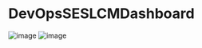 # DevOpsSESLCMDashboard

![image](https://user-images.githubusercontent.com/9821180/233821279-4bdac5fa-a6d8-4bff-bb8a-138b989ac272.png)
![image](https://user-images.githubusercontent.com/9821180/233821287-40f0f8b9-e435-4307-b1ac-c907ebcb7702.png)
